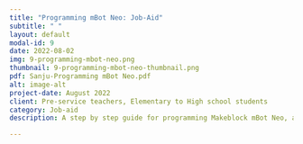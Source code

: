 ```yaml
---
title: "Programming mBot Neo: Job-Aid"
subtitle: " "
layout: default
modal-id: 9
date: 2022-08-02
img: 9-programming-mbot-neo.png
thumbnail: 9-programming-mbot-neo-thumbnail.png
pdf: Sanju-Programming mBot Neo.pdf
alt: image-alt
project-date: August 2022
client: Pre-service teachers, Elementary to High school students
category: Job-aid
description: A step by step guide for programming Makeblock mBot Neo, an educational coding robot, from scratch.

---
```

